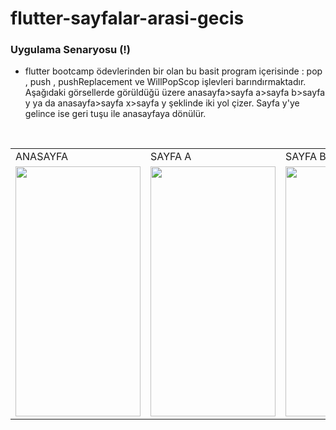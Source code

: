 # flutter-sayfalar-arasi-gecis
### Uygulama Senaryosu (!)
- flutter bootcamp ödevlerinden bir olan bu basit program içerisinde : pop , push , pushReplacement ve WillPopScop işlevleri barındırmaktadır. Aşağıdaki görsellerde görüldüğü üzere anasayfa>sayfa a>sayfa b>sayfa y ya da anasayfa>sayfa x>sayfa y şeklinde iki yol çizer. Sayfa y'ye gelince ise geri tuşu ile anasayfaya dönülür.
<br/>
<table>
  <tr>
    <td>ANASAYFA</td>
     <td>SAYFA A</td>
     <td>SAYFA B</td>
    <td>SAYFA X</td>
    <td>SAYFA Y</td>
  </tr>
  <tr>
    <td><img src = "https://user-images.githubusercontent.com/58309495/208744054-23a0adca-9eb6-4c9a-9d29-439fa628bebd.jpeg" width="200" height="400"></td>
    <td><img src = "https://user-images.githubusercontent.com/58309495/208744073-9cbfcba8-deca-4dd4-8257-eda1ef0188ab.jpeg" width="200" height="400"></td>
    <td><img src = "https://user-images.githubusercontent.com/58309495/208744071-87e1a731-a04f-43d8-b10b-214d78c314da.jpeg" width="200" height="400"></td>
    <td><img src = "https://user-images.githubusercontent.com/58309495/208744064-73073777-5669-4a0d-9ecd-fb594739ed8b.jpeg" width="200" height="400"></td>
    <td><img src = "https://user-images.githubusercontent.com/58309495/208744058-289cc77e-7592-4938-b9ea-218d19e94963.jpeg" width="200" height="400"></td>
  </tr>
 </table>
